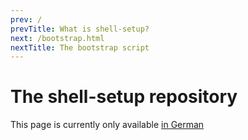 ```yaml
---
prev: /
prevTitle: What is shell-setup?
next: /bootstrap.html
nextTitle: The bootstrap script
---
```

# The shell-setup repository

This page is currently only available [in German](/de/shell-setup.md)
